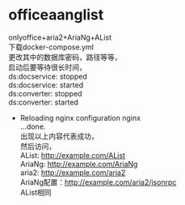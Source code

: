 # officeaanglist
onlyoffice+aria2+AriaNg+AList  
下载docker-compose.yml  
更改其中的数据库密码，路径等等，   
启动后要等待很长时间，  
ds:docservice: stopped  
ds:docservice: started  
ds:converter: stopped  
ds:converter: started  
 * Reloading nginx configuration nginx  
   ...done.  
出现以上内容代表成功，   
然后访问，  
AList: http://example.com/AList  
AriaNg: http://example.com/AriaNg  
aria2: http://example.com/aria2  
AriaNg配置：http://example.com/aria2/jsonrpc  
AList相同
          
